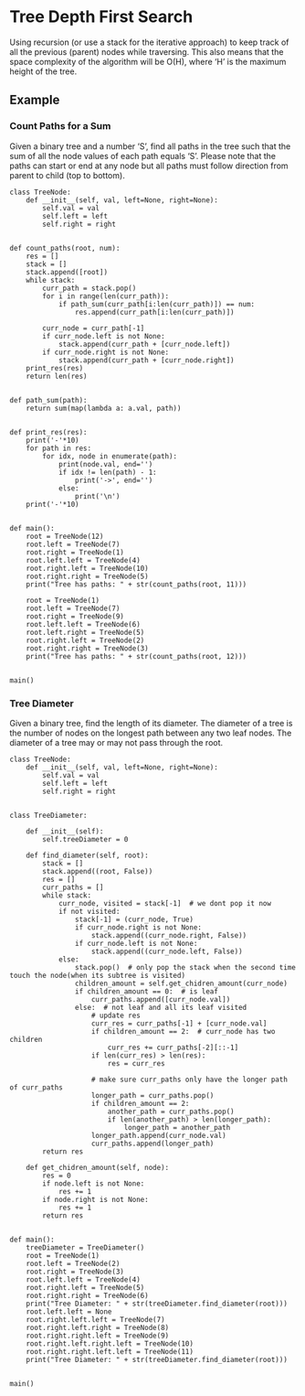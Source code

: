 # Tree Depth First Search
Using recursion (or use a stack for the iterative approach) to keep track of all the previous (parent) nodes while traversing. This also means that the space complexity of the algorithm will be O(H), where ‘H’ is the maximum height of the tree.

## Example
### Count Paths for a Sum
Given a binary tree and a number ‘S’, find all paths in the tree such that the sum of all the node values of each path equals ‘S’. Please note that the paths can start or end at any node but all paths must follow direction from parent to child (top to bottom).
```
class TreeNode:
    def __init__(self, val, left=None, right=None):
        self.val = val
        self.left = left
        self.right = right


def count_paths(root, num):
    res = []
    stack = []
    stack.append([root])
    while stack:
        curr_path = stack.pop()
        for i in range(len(curr_path)):
            if path_sum(curr_path[i:len(curr_path)]) == num:
                res.append(curr_path[i:len(curr_path)])

        curr_node = curr_path[-1]
        if curr_node.left is not None:
            stack.append(curr_path + [curr_node.left])
        if curr_node.right is not None:
            stack.append(curr_path + [curr_node.right])
    print_res(res)
    return len(res)


def path_sum(path):
    return sum(map(lambda a: a.val, path))


def print_res(res):
    print('-'*10)
    for path in res:
        for idx, node in enumerate(path):
            print(node.val, end='')
            if idx != len(path) - 1:
                print('->', end='')
            else:
                print('\n')
    print('-'*10)


def main():
    root = TreeNode(12)
    root.left = TreeNode(7)
    root.right = TreeNode(1)
    root.left.left = TreeNode(4)
    root.right.left = TreeNode(10)
    root.right.right = TreeNode(5)
    print("Tree has paths: " + str(count_paths(root, 11)))

    root = TreeNode(1)
    root.left = TreeNode(7)
    root.right = TreeNode(9)
    root.left.left = TreeNode(6)
    root.left.right = TreeNode(5)
    root.right.left = TreeNode(2)
    root.right.right = TreeNode(3)
    print("Tree has paths: " + str(count_paths(root, 12)))


main()

```
### Tree Diameter
Given a binary tree, find the length of its diameter. The diameter of a tree is the number of nodes on the longest path between any two leaf nodes. The diameter of a tree may or may not pass through the root.

```
class TreeNode:
    def __init__(self, val, left=None, right=None):
        self.val = val
        self.left = left
        self.right = right


class TreeDiameter:

    def __init__(self):
        self.treeDiameter = 0

    def find_diameter(self, root):
        stack = []
        stack.append((root, False))
        res = []
        curr_paths = []
        while stack:
            curr_node, visited = stack[-1]  # we dont pop it now
            if not visited:
                stack[-1] = (curr_node, True)
                if curr_node.right is not None:
                    stack.append((curr_node.right, False))
                if curr_node.left is not None:
                    stack.append((curr_node.left, False))
            else:
                stack.pop()  # only pop the stack when the second time touch the node(when its subtree is visited)
                children_amount = self.get_chidren_amount(curr_node)
                if children_amount == 0:  # is leaf
                    curr_paths.append([curr_node.val])
                else:  # not leaf and all its leaf visited
                    # update res
                    curr_res = curr_paths[-1] + [curr_node.val]
                    if children_amount == 2:  # curr_node has two children
                        curr_res += curr_paths[-2][::-1]
                    if len(curr_res) > len(res):
                        res = curr_res

                    # make sure curr_paths only have the longer path of curr_paths
                    longer_path = curr_paths.pop()
                    if children_amount == 2:
                        another_path = curr_paths.pop()
                        if len(another_path) > len(longer_path):
                            longer_path = another_path
                    longer_path.append(curr_node.val)
                    curr_paths.append(longer_path)
        return res

    def get_chidren_amount(self, node):
        res = 0
        if node.left is not None:
            res += 1
        if node.right is not None:
            res += 1
        return res


def main():
    treeDiameter = TreeDiameter()
    root = TreeNode(1)
    root.left = TreeNode(2)
    root.right = TreeNode(3)
    root.left.left = TreeNode(4)
    root.right.left = TreeNode(5)
    root.right.right = TreeNode(6)
    print("Tree Diameter: " + str(treeDiameter.find_diameter(root)))
    root.left.left = None
    root.right.left.left = TreeNode(7)
    root.right.left.right = TreeNode(8)
    root.right.right.left = TreeNode(9)
    root.right.left.right.left = TreeNode(10)
    root.right.right.left.left = TreeNode(11)
    print("Tree Diameter: " + str(treeDiameter.find_diameter(root)))


main()

```
